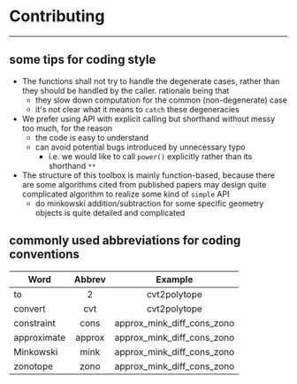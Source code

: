 # Contributing

---

## some tips for coding style

+ The functions shall not try to handle the degenerate cases, rather than they should be handled by
  the caller. rationale being that
    + they slow down computation for the common (non-degenerate) case
    + it's not clear what it means to `catch` these degeneracies
+ We prefer using API with explicit calling but shorthand without messy too much, for the reason
    + the code is easy to understand
    + can avoid potential bugs introduced by unnecessary typo
        + i.e. we would like to call `power()` explicitly rather than its shorthand `**`
+ The structure of this toolbox is mainly function-based, because there are some algorithms cited
  from published papers may design quite complicated algorithm to realize some kind of `simple` API
    + do minkowski addition/subtraction for some specific geometry objects is quite detailed and
      complicated

## commonly used abbreviations for coding conventions

| Word        | Abbrev |          Example           | 
|-------------|:------:|:--------------------------:|
| to          |   2    |        cvt2polytope        |
| convert     |  cvt   |        cvt2polytope        |
| constraint  |  cons  | approx_mink_diff_cons_zono | 
| approximate | approx | approx_mink_diff_cons_zono |
| Minkowski   |  mink  | approx_mink_diff_cons_zono |
| zonotope    |  zono  | approx_mink_diff_cons_zono |
    